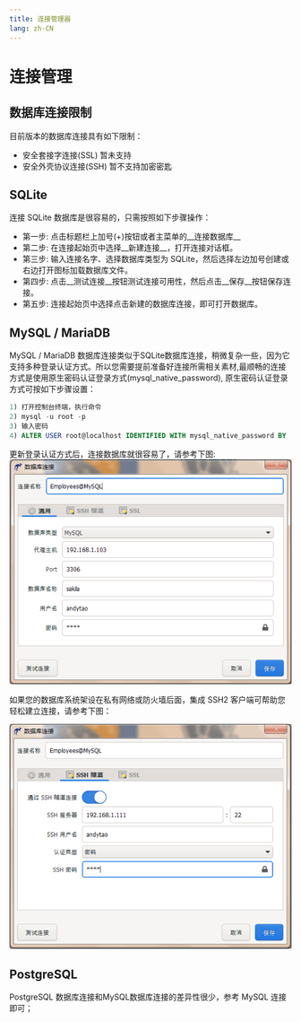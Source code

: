 ```yaml
---
title: 连接管理器
lang: zh-CN
---
```


# 连接管理

## 数据库连接限制
目前版本的数据库连接具有如下限制：
- 安全套接字连接(SSL) 暂未支持
- 安全外壳协议连接(SSH) 暂不支持加密密匙

## SQLite
连接 SQLite 数据库是很容易的，只需按照如下步骤操作：
* 第一步: 点击标题栏上加号(+)按钮或者主菜单的__连接数据库__
* 第二步: 在连接起始页中选择__新建连接__，打开连接对话框。
* 第三步: 输入连接名字、选择数据库类型为 SQLite，然后选择左边加号创建或右边打开图标加载数据库文件。
* 第四步: 点击__测试连接__按钮测试连接可用性，然后点击__保存__按钮保存连接。
* 第五步: 连接起始页中选择点击新建的数据库连接，即可打开数据库。

## MySQL / MariaDB
MySQL / MariaDB 数据库连接类似于SQLite数据库连接，稍微复杂一些，因为它支持多种登录认证方式。所以您需要提前准备好连接所需相关素材,最顺畅的连接方式是使用原生密码认证登录方式(mysql_native_password), 原生密码认证登录方式可按如下步骤设置：
```sql
1) 打开控制台终端，执行命令
2) mysql -u root -p
3) 输入密码
4) ALTER USER root@localhost IDENTIFIED WITH mysql_native_password BY 'password';
```
更新登录认证方式后，连接数据库就很容易了，请参考下图:
![Make a MySQL connection](../images/kangaroo-connection-mysql.png)

如果您的数据库系统架设在私有网络或防火墙后面，集成 SSH2 客户端可帮助您轻松建立连接，请参考下图：

![Make a MySQL connection with SSH](../images/kangaroo-connection-ssh.png)


## PostgreSQL
PostgreSQL 数据库连接和MySQL数据库连接的差异性很少，参考 MySQL 连接即可；

<Vssue :issue-id="7" :title="$title" />
